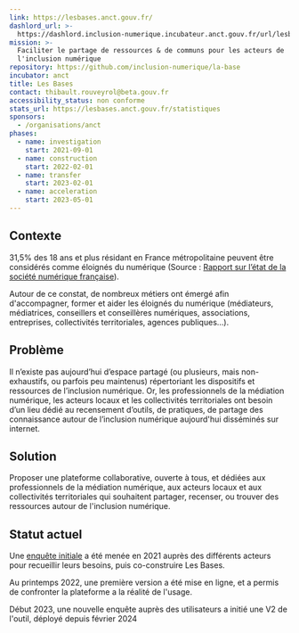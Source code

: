 ```yaml
---
link: https://lesbases.anct.gouv.fr/
dashlord_url: >-
  https://dashlord.inclusion-numerique.incubateur.anct.gouv.fr/url/lesbases-anct-gouv-fr/
mission: >-
  Faciliter le partage de ressources & de communs pour les acteurs de
  l'inclusion numérique
repository: https://github.com/inclusion-numerique/la-base
incubator: anct
title: Les Bases
contact: thibault.rouveyrol@beta.gouv.fr
accessibility_status: non conforme
stats_url: https://lesbases.anct.gouv.fr/statistiques
sponsors:
  - /organisations/anct
phases:
  - name: investigation
    start: 2021-09-01
  - name: construction
    start: 2022-02-01
  - name: transfer
    start: 2023-02-01
  - name: acceleration
    start: 2023-05-01
---
```

## Contexte

31,5% des 18 ans et plus résidant en France métropolitaine peuvent être considérés comme éloignés du numérique (Source : [Rapport sur l’état de la société numérique française](https://labo.societenumerique.gouv.fr/fr/articles/la-soci%C3%A9t%C3%A9-num%C3%A9rique-fran%C3%A7aise-d%C3%A9finir-et-mesurer-l%C3%A9loignement-num%C3%A9rique/)).

Autour de ce constat, de nombreux métiers ont émergé afin d'accompagner, former et aider les éloignés du numérique (médiateurs, médiatrices, conseillers et conseillères numériques, associations,
entreprises, collectivités territoriales, agences
publiques…).


## Problème

Il n’existe pas aujourd’hui d’espace partagé (ou plusieurs, mais non-exhaustifs, ou parfois peu maintenus) répertoriant les dispositifs et ressources de l’inclusion numérique. Or, les professionnels de la médiation numérique, les acteurs locaux et les collectivités territoriales ont besoin d’un lieu dédié au recensement d’outils, de pratiques, de partage des connaissance autour de l’inclusion numérique aujourd'hui disséminés sur internet.

## Solution

Proposer une plateforme collaborative, ouverte à tous, et dédiées aux professionnels de la médiation numérique, aux acteurs locaux et aux collectivités territoriales qui souhaitent partager, recenser, ou trouver des ressources autour de l'inclusion numérique.

## Statut actuel

Une [enquête initiale](https://hackmd.io/@sonum/documentation) a été menée en 2021 auprès des différents acteurs pour recueillir leurs besoins, puis co-construire Les Bases.

Au printemps 2022, une première version a été mise en ligne, et a permis de confronter la plateforme a la réalité de l'usage.

Début 2023, une nouvelle enquête auprès des utilisateurs a initié une V2 de l'outil, déployé depuis février 2024
